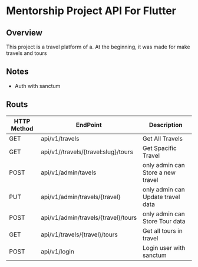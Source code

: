 <h1>Mentorship Project API For Flutter</h1> 
<h2>Overview</h2> 

<p>
    This project is a travel platform of a. At the beginning, it was made for make travels and tours
</p>
<h2>Notes</h2>
<ul>
    <li>Auth with <span styale="color😠">sanctum</span></li>
</ul>

 <h2>Routs</h2>

| HTTP Method | EndPoint | Description |
|---|---|---|
| GET |  api/v1/travels | Get All Travels |
| GET | api/v1//travels/{travel:slug}/tours | Get Spacific Travel |
| POST | api/v1/admin/tavels | only admin can Store a new travel |
| PUT |  api/v1/admin/travels/{travel} | only admin can Update travel data  |
| POST | api/v1/admin/travels/{travel}/tours | only admin can Store Tour data  |
| GET | api/v1/travels/{travel}/tours | Get all tours in travel |
| POST | api/v1/login | Login user with sanctum |

